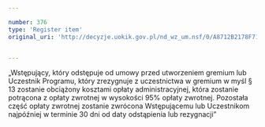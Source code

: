 ```yaml
---

number: 376
type: 'Register item'
original_uri: 'http://decyzje.uokik.gov.pl/nd_wz_um.nsf/0/A8712B2178F71018C12572DD00329524?OpenDocument'


---
```


„Wstępujący, który odstępuje od umowy przed utworzeniem gremium lub Uczestnik Programu, który zrezygnuje z uczestnictwa w gremium w myśl § 13 zostanie obciążony kosztami opłaty administracyjnej, która zostanie potrącona z opłaty zwrotnej w wysokości 95% opłaty zwrotnej. Pozostała część opłaty zwrotnej zostanie zwrócona Wstępującemu lub Uczestnikom najpóźniej w terminie 30 dni od daty odstąpienia lub rezygnacji”
